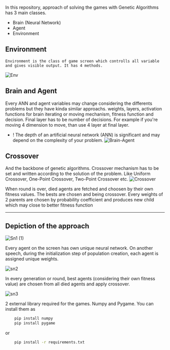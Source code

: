 
In this repository, approach of solving the games with Genetic Algorithms has 3 main classes. 

  * Brain (Neural Network)
  * Agent 
  * Environment

## Environment
    Environment is the class of game screen which controlls all variable and gives visible output. It has 4 methods. 
    
![Env](https://github.com/RsGoksel/Genetic-Algorithms-Solutions/assets/80707238/d56c01f5-df97-4136-815e-ac4a884155c5)


## Brain and Agent
 Every ANN and agent variables may change considering the differents problems but they have kinda similar approachs.
    weights, layers, activation functions for brain
    iterating or moving mechanism, fitness function and decision. Final layer has to be number of decisions. For example if you're moving 4 dimension to move,
    than use 4 layer at final layer.

- ! The depth of an artificial neural network (ANN) is significant and may depend on the complexity of your problem.
![Brain-Agent](https://github.com/RsGoksel/Genetic-Algorithms-Solutions/assets/80707238/1390930e-e344-4f51-a232-e4d1c2fcc988)



## Crossover

And the backbone of genetic algorithms. Crossover mechanism has to be set and written according to the solution of the problem. Like Uniform Crossover, One-Point Crossover, Two-Point Crossover etc. 
![Crossover](https://github.com/RsGoksel/Genetic-Algorithms-Solutions/assets/80707238/cd154469-0566-4f05-87a4-deb9f59601ad)



When round is over, died agents are fetched and choosen by their own fitness values. The bests are chosen and being crossover. Every weights of 2 parents are chosen by probability coefficient and produces new child which may close to better fitness function

________________________________________________________________________________________________

## Depiction of the approach

![Sn1 (1)](https://github.com/RsGoksel/Genetic-Algorithms-Solutions/assets/80707238/dbcf6463-9a61-4353-906c-9f3d06c3013b)

Every agent on the screen has own unique neural network. On another speech, during the initialization step of population creation, each agent is assigned unique weights.

![sn2](https://github.com/RsGoksel/Genetic-Algorithms-Solutions/assets/80707238/43b64dad-6954-445f-b06c-ed4ba7b3f9c8)

In every generation or round, best agents (considering their own fitness value) are chosen from all died agents and apply crossover. 

![sn3](https://github.com/RsGoksel/Genetic-Algorithms-Solutions/assets/80707238/3086e107-0d84-4e4e-a286-5b4867d32740)

 2 external library required for the games. Numpy and Pygame. You can install them as
```bash
    pip install numpy
    pip install pygame
```
or
```bash
    pip install -r requirements.txt
```







